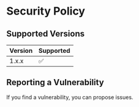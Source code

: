 # Security Policy

## Supported Versions

| Version | Supported          |
|---------| ------------------ |
| 1.x.x   | :white_check_mark: |

## Reporting a Vulnerability

If you find a vulnerability, you can propose issues.
